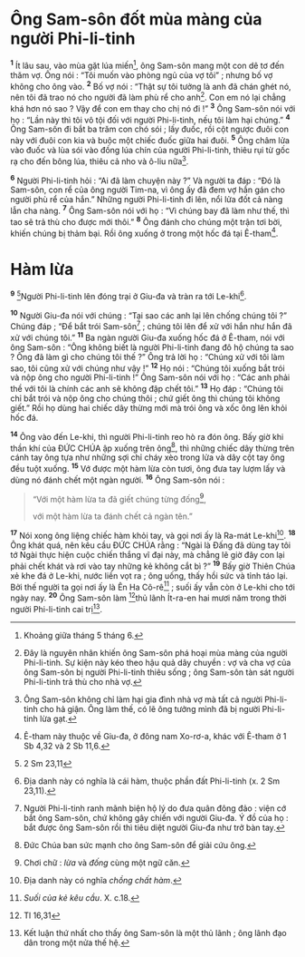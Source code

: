 # Ông Sam-sôn đốt mùa màng của người Phi-li-tinh
<sup><b>1</b></sup> Ít lâu sau, vào mùa gặt lúa miến[^1], ông Sam-sôn mang một con dê tơ đến thăm vợ. Ông nói : “Tôi muốn vào phòng ngủ của vợ tôi” ; nhưng bố vợ không cho ông vào. <sup><b>2</b></sup> Bố vợ nói : “Thật sự tôi tưởng là anh đã chán ghét nó, nên tôi đã trao nó cho người đã làm phù rể cho anh[^2]. Con em nó lại chẳng khá hơn nó sao ? Vậy để con em thay cho chị nó đi !” <sup><b>3</b></sup> Ông Sam-sôn nói với họ : “Lần này thì tôi vô tội đối với người Phi-li-tinh, nếu tôi làm hại chúng.” <sup><b>4</b></sup> Ông Sam-sôn đi bắt ba trăm con chó sói ; lấy đuốc, rồi cột ngược đuôi con này với đuôi con kia và buộc một chiếc đuốc giữa hai đuôi. <sup><b>5</b></sup> Ông châm lửa vào đuốc và lùa sói vào đồng lúa chín của người Phi-li-tinh, thiêu rụi từ gốc rạ cho đến bông lúa, thiêu cả nho và ô-liu nữa[^3].

<sup><b>6</b></sup> Người Phi-li-tinh hỏi : “Ai đã làm chuyện này ?” Và người ta đáp : “Đó là Sam-sôn, con rể của ông người Tim-na, vì ông ấy đã đem vợ hắn gán cho người phù rể của hắn.” Những người Phi-li-tinh đi lên, nổi lửa đốt cả nàng lẫn cha nàng. <sup><b>7</b></sup> Ông Sam-sôn nói với họ : “Vì chúng bay đã làm như thế, thì tao sẽ trả thù cho được mới thôi.” <sup><b>8</b></sup> Ông đánh cho chúng một trận tơi bời, khiến chúng bị thảm bại. Rồi ông xuống ở trong một hốc đá tại Ê-tham[^4].

# Hàm lừa
<sup><b>9</b></sup> [^1*]Người Phi-li-tinh lên đóng trại ở Giu-đa và tràn ra tới Le-khi[^5].

<sup><b>10</b></sup> Người Giu-đa nói với chúng : “Tại sao các anh lại lên chống chúng tôi ?” Chúng đáp ; “Để bắt trói Sam-sôn[^6] ; chúng tôi lên để xử với hắn như hắn đã xử với chúng tôi.” <sup><b>11</b></sup> Ba ngàn người Giu-đa xuống hốc đá ở Ê-tham, nói với ông Sam-sôn : “Ông không biết là người Phi-li-tinh đang đô hộ chúng ta sao ? Ông đã làm gì cho chúng tôi thế ?” Ông trả lời họ : “Chúng xử với tôi làm sao, tôi cũng xử với chúng như vậy !” <sup><b>12</b></sup> Họ nói : “Chúng tôi xuống bắt trói và nộp ông cho người Phi-li-tinh !” Ông Sam-sôn nói với họ : “Các anh phải thề với tôi là chính các anh sẽ không đập chết tôi.” <sup><b>13</b></sup> Họ đáp : “Chúng tôi chỉ bắt trói và nộp ông cho chúng thôi ; chứ giết ông thì chúng tôi không giết.” Rồi họ dùng hai chiếc dây thừng mới mà trói ông và xốc ông lên khỏi hốc đá.

<sup><b>14</b></sup> Ông vào đến Le-khi, thì người Phi-li-tinh reo hò ra đón ông. Bấy giờ khi thần khí của ĐỨC CHÚA ập xuống trên ông[^7], thì những chiếc dây thừng trên cánh tay ông tựa như những sợi chỉ cháy xèo trong lửa và dây cột tay ông đều tuột xuống. <sup><b>15</b></sup> Vớ được một hàm lừa còn tươi, ông đưa tay lượm lấy và dùng nó đánh chết một ngàn người. <sup><b>16</b></sup> Ông Sam-sôn nói : 
> “Với một hàm lừa ta đã giết chúng từng đống[^8],
> 
> với một hàm lừa ta đánh chết cả ngàn tên.”
>

<sup><b>17</b></sup> Nói xong ông liệng chiếc hàm khỏi tay, và gọi nơi ấy là Ra-mát Le-khi[^9]. <sup><b>18</b></sup> Ông khát quá, nên kêu cầu ĐỨC CHÚA rằng : “Ngài là Đấng đã dùng tay tôi tớ Ngài thực hiện cuộc chiến thắng vĩ đại này, mà chẳng lẽ giờ đây con lại phải chết khát và rơi vào tay những kẻ không cắt bì ?” <sup><b>19</b></sup> Bấy giờ Thiên Chúa xẻ khe đá ở Le-khi, nước liền vọt ra ; ông uống, thấy hồi sức và tỉnh táo lại. Bởi thế người ta gọi nơi ấy là Ên Ha Cô-rê[^10] ; suối ấy vẫn còn ở Le-khi cho tới ngày nay. <sup><b>20</b></sup> Ông Sam-sôn làm [^2*]thủ lãnh Ít-ra-en hai mươi năm trong thời người Phi-li-tinh cai trị[^11].

[^1]: Khoảng giữa tháng 5 tháng 6.
[^2]: Đây là nguyên nhân khiến ông Sam-sôn phá hoại mùa màng của người Phi-li-tinh. Sự kiện này kéo theo hậu quả dây chuyền : vợ và cha vợ của ông Sam-sôn bị người Phi-li-tinh thiêu sống ; ông Sam-sôn tàn sát người Phi-li-tinh trả thù cho nhà vợ.
[^3]: Ông Sam-sôn không chỉ làm hại gia đình nhà vợ mà tất cả người Phi-li-tinh cho hả giận. Ông làm thế, có lẽ ông tưởng mình đã bị người Phi-li-tinh lừa gạt.
[^4]: Ê-tham này thuộc về Giu-đa, ở đông nam Xo-rơ-a, khác với Ê-tham ở 1 Sb 4,32 và 2 Sb 11,6.
[^5]: Địa danh này có nghĩa là cái hàm, thuộc phần đất Phi-li-tinh (x. 2 Sm 23,11).
[^6]: Người Phi-li-tinh ranh mãnh biện hộ lý do đưa quân đông đảo : viện cớ bắt ông Sam-sôn, chứ không gây chiến với người Giu-đa. Ý đồ của họ : bắt được ông Sam-sôn rồi thì tiêu diệt người Giu-đa như trở bàn tay.
[^7]: Đức Chúa ban sức mạnh cho ông Sam-sôn để giải cứu ông.
[^8]: Chơi chữ : <i>lừa</i> và <i>đống</i> cùng một ngữ căn.
[^9]: Địa danh này có nghĩa <i>chồng chất hàm</i>.
[^10]: <i>Suối của kẻ kêu cầu</i>. X. c.18.
[^11]: Kết luận thứ nhất cho thấy ông Sam-sôn là một thủ lãnh ; ông lãnh đạo dân trong một nửa thế hệ.
[^1*]: 2 Sm 23,11
[^2*]: Tl 16,31
